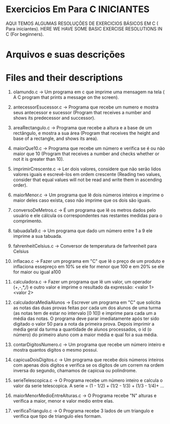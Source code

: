 # Exercicios Em Para C INICIANTES
AQUI TEMOS ALGUMAS RESOLUÇÕES DE EXERCICIOS BÁSICOS EM C ( Para iniciantes).
HERE WE HAVE SOME BASIC EXERCISE RESOLUTIONS IN C (For beginners).

# Arquivos e suas descrições
# Files and their descriptions

1. olamundo.c -> Um programa em c que imprime uma mensagem na tela
                 ( A C program that prints a message on the screen).
2. antecessorEsucessor.c -> Programa que recebe um numero e mostra seus antecessor e sucessor 
                            (Program that receives a number and shows its predecessor and successor).
3. areaRectangulo.c -> Programa que recebe a altura e a base de um rectângulo, e mostra a sua área 
                      (Program that receives the height and base of a rectangle, and shows its area).
4. maiorQue10.c -> Programa que recebe um número e verifica se é ou não maior que 10 
                  (Program that receives a number and checks whether or not it is greater than 10).
5. imprimirCrescente.c -> Ler dois valores, considere que não serão lidos valores iguais e escrevê-los em ordem crescente
                          (Reading two values, consider that equal values will not be read and write them in ascending order).

6. maiorMenor.c -> Um programa que lê dois números inteiros e imprime o maior deles caso exista, caso não imprime que os dois são iguais.

8. conversoDeMetros.c -> É um programa que lê os metros dados pelo usuário e ele cálcula os correspondentes nas restantes medidas para o comprimento.

9. tabuada1a9.c -> Um programa que dado um número entre 1 a 9  ele imprime a sua tabuada.

10. fahrenheitCelsius.c -> Conversor de temperatura de farhrenheit para Celsius 

11. inflacao.c -> Fazer  um  programa  em  "C"  que  lê  o  preço  de  um  produto  e  inflaciona  essepreço em 10% se ele for menor que 100 e em 20% se ele for maior ou igual a100


12. calculadora.c -> Fazer um programa que lê um valor, um operador (+,-,*,/) e outro valor e imprime o resultado da expressão: <valor 1> <operador> <valor 2>

13. calculadoraMediaAlunos -> Escrever um programa em "C" que solicita as notas das duas provas feitas por cada um dos alunos de uma turma (as notas tem de estar no intervalo [0 10]) e imprime para cada um a média das notas. O programa deve parar imediatamente após ter sido digitado o valor 50 para a nota da primeira prova. Depois imprimir a média geral da turma a quantidade de alunos processados, o id (o número) do primeiro aluno com a maior média e qual foi a sua média.

14. contarDigitosNumero.c -> Um programa que recebe um número inteiro e mostra quantos digitos o mesmo possui.

15. capicuaDoisDigitos.c -> Um programa que recebe dois números inteiros com apenas dois digitos e verifica se os digitos de um correm na ordem inversa do segundo, chamamos de capicua ou polindrome. 

16. serieTelescopica.c -> O Programa recebe um número inteiro e calcula o valor da serie telescopica. A serie = (1 - 1/2) + (1/2 - 1/3) + (1/3 - 1/4)+ ...

17. maiorMenorMedioEntreAlturas.c -> O Programa recebe "N" alturas e verifica a maior, menor e valor medio entre elas.

18. verificaTriangulo.c -> O Programa recebe 3 lados de um triangulo e verifica que tipo de triangulo eles formam.


